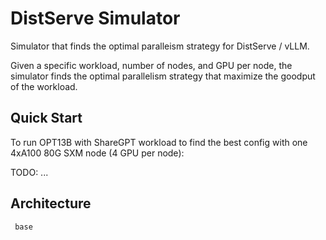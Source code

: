 # DistServe Simulator

Simulator that finds the optimal paralleism strategy for DistServe / vLLM.

Given a specific workload, number of nodes, and GPU per node, the simulator finds the optimal parallelism strategy that
maximize the goodput of the workload.

## Quick Start


To run OPT13B with ShareGPT workload to find the best config with one 4xA100 80G SXM node (4 GPU per node):

TODO: ...

## Architecture

```
 base
```